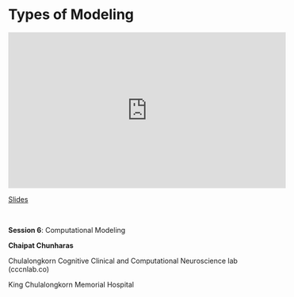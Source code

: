 # Types of Modeling

<iframe width="560" height="315" src="https://www.youtube.com/embed/phqE3mfuzpQ" title="YouTube video player" frameborder="0" allow="accelerometer; autoplay; clipboard-write; encrypted-media; gyroscope; picture-in-picture; web-share" allowfullscreen></iframe>

[Slides](https://drive.google.com/file/d/1zp7F9r7UZ5VQr2baDHgLEKKiC1kGT6Rm/view?usp=drive_link)

<br>

**Session 6**: Computational Modeling

**Chaipat Chunharas**

Chulalongkorn Cognitive Clinical and Computational Neuroscience lab (cccnlab.co)

King Chulalongkorn Memorial Hospital